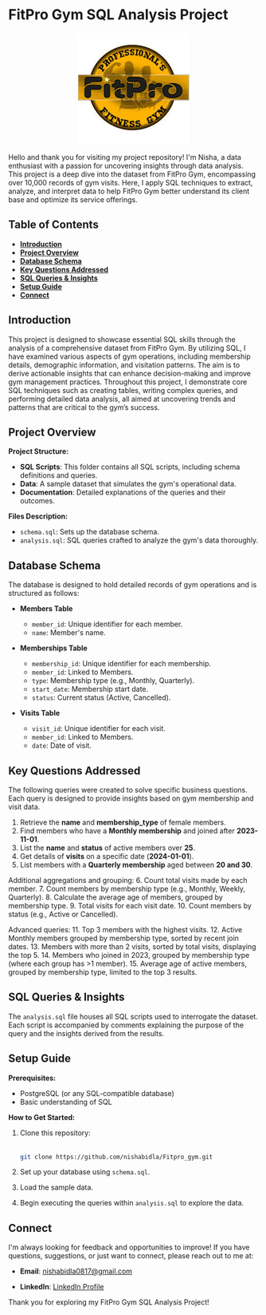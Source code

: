 # FitPro Gym SQL Analysis Project

<p align="center">
  <img src="https://github.com/nishabidla/Fitpro_gym/blob/main/fitpro%20gym.jpg" alt="FitPro Gym Banner">
</p>

Hello and thank you for visiting my project repository! I'm Nisha, a data enthusiast with a passion for uncovering insights through data analysis. This project is a deep dive into the dataset from FitPro Gym, encompassing over 10,000 records of gym visits. Here, I apply SQL techniques to extract, analyze, and interpret data to help FitPro Gym better understand its client base and optimize its service offerings.

## Table of Contents
- [**Introduction**](#introduction)
- [**Project Overview**](#project-overview)
- [**Database Schema**](#database-schema)
- [**Key Questions Addressed**](#key-questions-addressed)
- [**SQL Queries & Insights**](#sql-queries--insights)
- [**Setup Guide**](#setup-guide)
- [**Connect**](#connect)

## Introduction

This project is designed to showcase essential SQL skills through the analysis of a comprehensive dataset from FitPro Gym. By utilizing SQL, I have examined various aspects of gym operations, including membership details, demographic information, and visitation patterns. The aim is to derive actionable insights that can enhance decision-making and improve gym management practices. Throughout this project, I demonstrate core SQL techniques such as creating tables, writing complex queries, and performing detailed data analysis, all aimed at uncovering trends and patterns that are critical to the gym’s success.


## Project Overview
**Project Structure:**

- **SQL Scripts**: This folder contains all SQL scripts, including schema definitions and queries.
- **Data**: A sample dataset that simulates the gym's operational data.
- **Documentation**: Detailed explanations of the queries and their outcomes.

**Files Description:**

- `schema.sql`: Sets up the database schema.
- `analysis.sql`: SQL queries crafted to analyze the gym's data thoroughly.

## Database Schema

The database is designed to hold detailed records of gym operations and is structured as follows:

- **Members Table**
  - `member_id`: Unique identifier for each member.
  - `name`: Member's name.

- **Memberships Table**
  
  - `membership_id`: Unique identifier for each membership.
  - `member_id`: Linked to Members.
  - `type`: Membership type (e.g., Monthly, Quarterly).
  - `start_date`: Membership start date.
  - `status`: Current status (Active, Cancelled).

- **Visits Table**

  - `visit_id`: Unique identifier for each visit.
  - `member_id`: Linked to Members.
  - `date`: Date of visit.

## Key Questions Addressed

The following queries were created to solve specific business questions. Each query is designed to provide insights based on gym membership and visit data.

1. Retrieve the **name** and **membership_type** of female members.
2. Find members who have a **Monthly membership** and joined after **2023-11-01**.
3. List the **name** and **status** of active members over **25**.
4. Get details of **visits** on a specific date (**2024-01-01**).
5. List members with a **Quarterly membership** aged between **20 and 30**.

Additional aggregations and grouping:
6. Count total visits made by each member.
7. Count members by membership type (e.g., Monthly, Weekly, Quarterly).
8. Calculate the average age of members, grouped by membership type.
9. Total visits for each visit date.
10. Count members by status (e.g., Active or Cancelled).

Advanced queries:
11. Top 3 members with the highest visits.
12. Active Monthly members grouped by membership type, sorted by recent join dates.
13. Members with more than 2 visits, sorted by total visits, displaying the top 5.
14. Members who joined in 2023, grouped by membership type (where each group has >1 member).
15. Average age of active members, grouped by membership type, limited to the top 3 results.

## SQL Queries & Insights

The `analysis.sql` file houses all SQL scripts used to interrogate the dataset. Each script is accompanied by comments explaining the purpose of the query and the insights derived from the results.

## Setup Guide
**Prerequisites:**

- PostgreSQL (or any SQL-compatible database)
- Basic understanding of SQL

**How to Get Started:**

1. Clone this repository:

   ```bash

   git clone https://github.com/nishabidla/Fitpro_gym.git

   ```

2. Set up your database using `schema.sql`.

3. Load the sample data.

4. Begin executing the queries within `analysis.sql` to explore the data.


## Connect

I'm always looking for feedback and opportunities to improve! If you have questions, suggestions, or just want to connect, please reach out to me at:

- **Email**: [nishabidla0817@gmail.com](mailto:nishabidlabidla0817@gmail.com)

- **LinkedIn**: [LinkedIn Profile]([https://linkedin.com/in/yourusername](https://www.linkedin.com/in/nisha-kumari-bidla-850255146/))

Thank you for exploring my FitPro Gym SQL Analysis Project!
